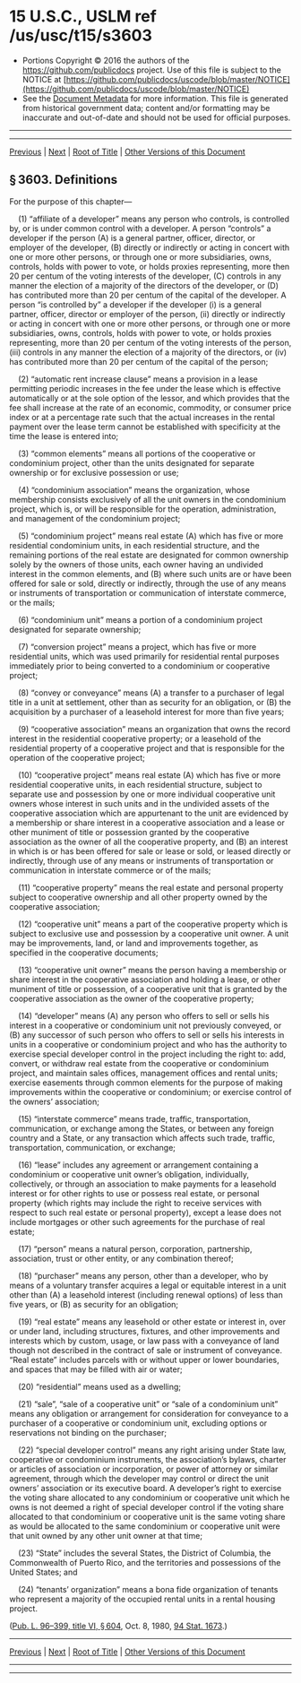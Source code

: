 ---
---

# 15 U.S.C., USLM ref /us/usc/t15/s3603

* Portions Copyright © 2016 the authors of the https://github.com/publicdocs project.
  Use of this file is subject to the NOTICE at [https://github.com/publicdocs/uscode/blob/master/NOTICE](https://github.com/publicdocs/uscode/blob/master/NOTICE)
* See the [Document Metadata](././../../../..//README.md) for more information.
  This file is generated from historical government data; content and/or formatting may be inaccurate and out-of-date and should not be used for official purposes.

----------
----------

[Previous](./../../../..//us/usc/t15/ch62/m__us_usc_t15_s3602.md) | [Next](./../../../..//us/usc/t15/ch62/m__us_usc_t15_s3604.md) | [Root of Title](./../../../../) | [Other Versions of this Document](https://publicdocs.github.io/go/links?ns=uslm&ref=%2Fus%2Fusc%2Ft15%2Fs3603)

## § 3603. Definitions

For the purpose of this chapter—

    (1) “affiliate of a developer” means any person who controls, is controlled by, or is under common control with a developer. A person “controls” a developer if the person (A) is a general partner, officer, director, or employer of the developer, (B) directly or indirectly or acting in concert with one or more other persons, or through one or more subsidiaries, owns, controls, holds with power to vote, or holds proxies representing, more then 20 per centum of the voting interests of the developer, (C) controls in any manner the election of a majority of the directors of the developer, or (D) has contributed more than 20 per centum of the capital of the developer. A person “is controlled by” a developer if the developer (i) is a general partner, officer, director or employer of the person, (ii) directly or indirectly or acting in concert with one or more other persons, or through one or more subsidiaries, owns, controls, holds with power to vote, or holds proxies representing, more than 20 per centum of the voting interests of the person, (iii) controls in any manner the election of a majority of the directors, or (iv) has contributed more than 20 per centum of the capital of the person;

    (2) “automatic rent increase clause” means a provision in a lease permitting periodic increases in the fee under the lease which is effective automatically or at the sole option of the lessor, and which provides that the fee shall increase at the rate of an economic, commodity, or consumer price index or at a percentage rate such that the actual increases in the rental payment over the lease term cannot be established with specificity at the time the lease is entered into;

    (3) “common elements” means all portions of the cooperative or condominium project, other than the units designated for separate ownership or for exclusive possession or use;

    (4) “condominium association” means the organization, whose membership consists exclusively of all the unit owners in the condominium project, which is, or will be responsible for the operation, administration, and management of the condominium project;

    (5) “condominium project” means real estate (A) which has five or more residential condominium units, in each residential structure, and the remaining portions of the real estate are designated for common ownership solely by the owners of those units, each owner having an undivided interest in the common elements, and (B) where such units are or have been offered for sale or sold, directly or indirectly, through the use of any means or instruments of transportation or communication of interstate commerce, or the mails;

    (6) “condominium unit” means a portion of a condominium project designated for separate ownership;

    (7) “conversion project” means a project, which has five or more residential units, which was used primarily for residential rental purposes immediately prior to being converted to a condominium or cooperative project;

    (8) “convey or conveyance” means (A) a transfer to a purchaser of legal title in a unit at settlement, other than as security for an obligation, or (B) the acquisition by a purchaser of a leasehold interest for more than five years;

    (9) “cooperative association” means an organization that owns the record interest in the residential cooperative property; or a leasehold of the residential property of a cooperative project and that is responsible for the operation of the cooperative project;

    (10) “cooperative project” means real estate (A) which has five or more residential cooperative units, in each residential structure, subject to separate use and possession by one or more individual cooperative unit owners whose interest in such units and in the undivided assets of the cooperative association which are appurtenant to the unit are evidenced by a membership or share interest in a cooperative association and a lease or other muniment of title or possession granted by the cooperative association as the owner of all the cooperative property, and (B) an interest in which is or has been offered for sale or lease or sold, or leased directly or indirectly, through use of any means or instruments of transportation or communication in interstate commerce or of the mails;

    (11) “cooperative property” means the real estate and personal property subject to cooperative ownership and all other property owned by the cooperative association;

    (12) “cooperative unit” means a part of the cooperative property which is subject to exclusive use and possession by a cooperative unit owner. A unit may be improvements, land, or land and improvements together, as specified in the cooperative documents;

    (13) “cooperative unit owner” means the person having a membership or share interest in the cooperative association and holding a lease, or other muniment of title or possession, of a cooperative unit that is granted by the cooperative association as the owner of the cooperative property;

    (14) “developer” means (A) any person who offers to sell or sells his interest in a cooperative or condominium unit not previously conveyed, or (B) any successor of such person who offers to sell or sells his interests in units in a cooperative or condominium project and who has the authority to exercise special developer control in the project including the right to: add, convert, or withdraw real estate from the cooperative or condominium project, and maintain sales offices, management offices and rental units; exercise easements through common elements for the purpose of making improvements within the cooperative or condominium; or exercise control of the owners’ association;

    (15) “interstate commerce” means trade, traffic, transportation, communication, or exchange among the States, or between any foreign country and a State, or any transaction which affects such trade, traffic, transportation, communication, or exchange;

    (16) “lease” includes any agreement or arrangement containing a condominium or cooperative unit owner’s obligation, individually, collectively, or through an association to make payments for a leasehold interest or for other rights to use or possess real estate, or personal property (which rights may include the right to receive services with respect to such real estate or personal property), except a lease does not include mortgages or other such agreements for the purchase of real estate;

    (17) “person” means a natural person, corporation, partnership, association, trust or other entity, or any combination thereof;

    (18) “purchaser” means any person, other than a developer, who by means of a voluntary transfer acquires a legal or equitable interest in a unit other than (A) a leasehold interest (including renewal options) of less than five years, or (B) as security for an obligation;

    (19) “real estate” means any leasehold or other estate or interest in, over or under land, including structures, fixtures, and other improvements and interests which by custom, usage, or law pass with a conveyance of land though not described in the contract of sale or instrument of conveyance. “Real estate” includes parcels with or without upper or lower boundaries, and spaces that may be filled with air or water;

    (20) “residential” means used as a dwelling;

    (21) “sale”, “sale of a cooperative unit” or “sale of a condominium unit” means any obligation or arrangement for consideration for conveyance to a purchaser of a cooperative or condominium unit, excluding options or reservations not binding on the purchaser;

    (22) “special developer control” means any right arising under State law, cooperative or condominium instruments, the association’s bylaws, charter or articles of association or incorporation, or power of attorney or similar agreement, through which the developer may control or direct the unit owners’ association or its executive board. A developer’s right to exercise the voting share allocated to any condominium or cooperative unit which he owns is not deemed a right of special developer control if the voting share allocated to that condominium or cooperative unit is the same voting share as would be allocated to the same condominium or cooperative unit were that unit owned by any other unit owner at that time;

    (23) “State” includes the several States, the District of Columbia, the Commonwealth of Puerto Rico, and the territories and possessions of the United States; and

    (24) “tenants’ organization” means a bona fide organization of tenants who represent a majority of the occupied rental units in a rental housing project.

([Pub. L. 96–399, title VI, § 604][/us/pl/96/399/s604], Oct. 8, 1980, [94 Stat. 1673][/us/stat/94/1673].)

----------

[Previous](./../../../..//us/usc/t15/ch62/m__us_usc_t15_s3602.md) | [Next](./../../../..//us/usc/t15/ch62/m__us_usc_t15_s3604.md) | [Root of Title](./../../../../) | [Other Versions of this Document](https://publicdocs.github.io/go/links?ns=uslm&ref=%2Fus%2Fusc%2Ft15%2Fs3603)

----------
----------

[/us/pl/96/399/s604]: https://publicdocs.github.io/go/links?ns=uslm&ref=%2Fus%2Fpl%2F96%2F399%2Fs604
[/us/stat/94/1673]: https://publicdocs.github.io/go/links?ns=uslm&ref=%2Fus%2Fstat%2F94%2F1673


